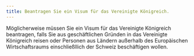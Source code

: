 ```yaml
---
title: Beantragen Sie ein Visum für das Vereinigte Königreich.
---
```


Möglicherweise müssen Sie ein Visum für das Vereinigte Königreich beantragen, falls Sie aus geschäftlichen Gründen in das Vereinigte Königreich reisen oder Personen aus Ländern außerhalb des Europäischen Wirtschaftsraums einschließllich der Schweiz beschäftigen wollen.
